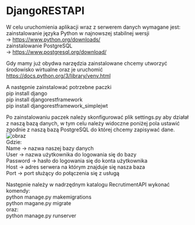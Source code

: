 # DjangoRESTAPI
 
W celu uruchomienia aplikacji wraz z serwerem danych wymagane jest:<br/>
zainstalowanie języka Python w najnowszej stabilnej wersji <br/>
-> https://www.python.org/downloads/<br/>
zainstalowanie PostgreSQL<br/>
-> https://www.postgresql.org/download/<br/>

Gdy mamy już obydwa narzędzia zainstalowane chcemy utworzyć środowisko wirtualne oraz je uruchomić<br/>
https://docs.python.org/3/library/venv.html<br/>

A następnie zainstalować potrzebne paczki<br/>
pip install django<br/>
pip install djangorestframework<br/>
pip install djangorestframework_simplejwt<br/>

Po zainstalowaniu paczek należy skonfigurować plik settings.py aby działał z naszą bazą danych, w tym celu należy widoczne poniżej pola ustawić zgodnie z naszą bazą PostgreSQL do której chcemy zapisywać dane.<br/>
![obraz](https://github.com/Pivolt/DjangoRESTAPI/assets/131452769/f15d3659-f5ed-4332-8314-5fe66a32379a)<br/>
Gdzie:<br/>
Name -> nazwa naszej bazy danych<br/>
User -> nazwa użytkownika do logowania się do bazy<br/>
Password -> hasło do logowania się do konta użytkownika<br/>
Host -> adres serwera na którym znajduje się nasza baza<br/>
Port -> port służący do połączenia się z usługą<br/>

Następnie należy w nadrzędnym katalogu RecrutimentAPI wykonać komendy:<br/>
python manage.py makemigrations<br/>
python magane.py migrate<br/>
oraz:<br/>
python manage.py runserver<br/>

